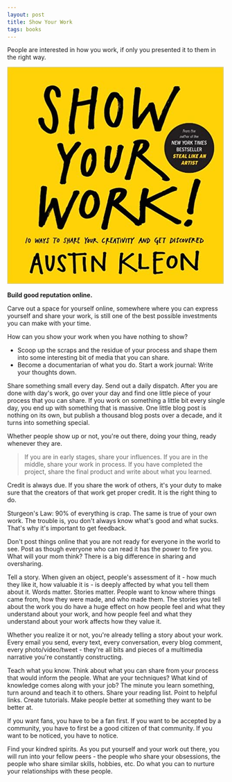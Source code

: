 ```yaml
---
layout: post
title: Show Your Work
tags: books
---
```


People are interested in how you work, if only you presented it to them in the right way. 

<div class="book centered">
  <img src="../images/books/show_your_work.jpg">
</div>

**Build good reputation online.**

Carve out a space for yourself online, somewhere where you can express yourself and share your work, is still one of the best possible investments you can make with your time. 

How can you show your work when you have nothing to show? 

- Scoop up the scraps and the residue of your process and shape them into some interesting bit of media that you can share. 
- Become a documentarian of what you do. Start a work journal: Write your thoughts down. 

Share something small every day. Send out a daily dispatch. After you are done with day's work, go over your day and find one little piece of your process that you can share. If you work on something a little bit every single day, you end up with something that is massive. One little blog post is nothing on its own, but publish a thousand blog posts over a decade, and it turns into something special.

Whether people show up or not, you're out there, doing your thing, ready whenever they are.  

> If you are in early stages, share your influences. If you are in the middle, share your work in process. If you have completed the project, share the final product and write about what you learned. 

Credit is always due. If you share the work of others, it's your duty to make sure that the creators of that work get proper credit. It is the right thing to do. 

Sturgeon's Law: 90% of everything is crap. The same is true of your own work. The trouble is, you don't always know what's good and what sucks. That's why it's important to get feedback. 

Don't post things online that you are not ready for everyone in the world to see. Post as though everyone who can read it has the power to fire you. What will your mom think? There is a big difference in sharing and oversharing. 

Tell a story. When given an object, people's assessment of it - how much they like it, how valuable it is - is deeply affected by what you tell them about it. Words matter. Stories matter. People want to know where things came from, how they were made, and who made them. The stories you tell about the work you do have a huge effect on how people feel and what they understand about your work, and how people feel and what they understand about your work affects how they value it. 

Whether you realize it or not, you're already telling a story about your work. Every email you send, every text, every conversation, every blog comment, every photo/video/tweet - they're all bits and pieces of a multimedia narrative you're constantly constructing. 

Teach what you know. Think about what you can share from your process that would inform the people. What are your techniques? What kind of knowledge comes along with your job? The minute you learn something, turn around and teach it to others. Share your reading list. Point to helpful links. Create tutorials. Make people better at something they want to be better at. 

If you want fans, you have to be a fan first. If you want to be accepted by a community, you have to first be a good citizen of that community. If you want to be noticed, you have to notice. 

Find your kindred spirits. As you put yourself and your work out there, you will run into your fellow peers - the people who share your obsessions, the people who share similar skills, hobbies, etc. Do what you can to nurture your relationships with these people.